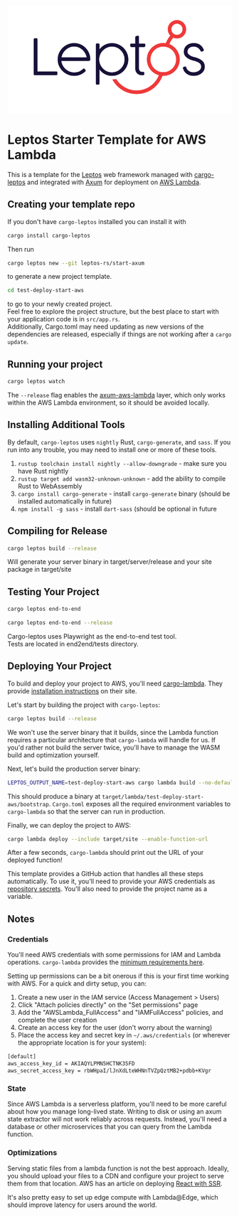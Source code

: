 <picture>
    <source srcset="https://raw.githubusercontent.com/leptos-rs/leptos/main/docs/logos/Leptos_logo_Solid_White.svg" media="(prefers-color-scheme: dark)">
    <img src="https://raw.githubusercontent.com/leptos-rs/leptos/main/docs/logos/Leptos_logo_RGB.svg" alt="Leptos Logo">
</picture>

# Leptos Starter Template for AWS Lambda

This is a template for the [Leptos](https://github.com/leptos-rs/leptos) web framework managed with [cargo-leptos](https://github.com/akesson/cargo-leptos) and integrated with [Axum](https://github.com/tokio-rs/axum) for deployment on [AWS Lambda](https://aws.amazon.com/lambda/).

## Creating your template repo

If you don't have `cargo-leptos` installed you can install it with

```bash
cargo install cargo-leptos
```

Then run

```bash
cargo leptos new --git leptos-rs/start-axum
```

to generate a new project template.

```bash
cd test-deploy-start-aws
```

to go to your newly created project.  
Feel free to explore the project structure, but the best place to start with your application code is in `src/app.rs`.  
Additionally, Cargo.toml may need updating as new versions of the dependencies are released, especially if things are not working after a `cargo update`.

## Running your project

```bash
cargo leptos watch
```

The `--release` flag enables the [axum-aws-lambda](https://github.com/lazear/axum-aws-lambda) layer,
which only works within the AWS Lambda environment,
so it should be avoided locally.

## Installing Additional Tools

By default, `cargo-leptos` uses `nightly` Rust, `cargo-generate`, and `sass`. If you run into any trouble, you may need to install one or more of these tools.

1. `rustup toolchain install nightly --allow-downgrade` - make sure you have Rust nightly
2. `rustup target add wasm32-unknown-unknown` - add the ability to compile Rust to WebAssembly
3. `cargo install cargo-generate` - install `cargo-generate` binary (should be installed automatically in future)
4. `npm install -g sass` - install `dart-sass` (should be optional in future

## Compiling for Release

```bash
cargo leptos build --release
```

Will generate your server binary in target/server/release and your site package in target/site

## Testing Your Project

```bash
cargo leptos end-to-end
```

```bash
cargo leptos end-to-end --release
```

Cargo-leptos uses Playwright as the end-to-end test tool.  
Tests are located in end2end/tests directory.

## Deploying Your Project

To build and deploy your project to AWS, you'll need [cargo-lambda](https://www.cargo-lambda.info/).
They provide [installation instructions](https://www.cargo-lambda.info/guide/installation.html) on their site.

Let's start by building the project with `cargo-leptos`:

```bash
cargo leptos build --release
```

We won't use the server binary that it builds, since
the Lambda function requires a particular architecture that
`cargo-lambda` will handle for us. If you'd rather not build the server twice,
you'll have to manage the WASM build and optimization yourself.

Next, let's build the production server binary:

```bash
LEPTOS_OUTPUT_NAME=test-deploy-start-aws cargo lambda build --no-default-features --features=ssr --release
```

This should produce a binary at `target/lambda/test-deploy-start-aws/bootstrap`.
`Cargo.toml` exposes all the required environment variables to `cargo-lambda`
so that the server can run in production.

Finally, we can deploy the project to AWS:

```bash
cargo lambda deploy --include target/site --enable-function-url
```

After a few seconds, `cargo-lambda` should print out the URL of your deployed function!

This template provides a GitHub action that handles all these steps automatically.
To use it, you'll need to provide your AWS credentials as [repository secrets](https://docs.github.com/en/actions/security-guides/using-secrets-in-github-actions).
You'll also need to provide the project name as a variable.

## Notes

### Credentials

You'll need AWS credentials with some permissions for IAM and Lambda operations.
`cargo-lambda` provides the [minimum requirements here](https://www.cargo-lambda.info/commands/deploy.html#user-profile).

Setting up permissions can be a bit onerous if this is your first time working with AWS.
For a quick and dirty setup, you can:

1. Create a new user in the IAM service (Access Management > Users)
2. Click "Attach policies directly" on the "Set permissions" page
3. Add the "AWSLambda_FullAccess" and "IAMFullAccess" policies, and complete the user creation
4. Create an access key for the user (don't worry about the warning)
5. Place the access key and secret key in `~/.aws/credentials` (or wherever the
   appropriate location is for your system):

```
[default]
aws_access_key_id = AKIAQYLPMN5HCTNK35FD
aws_secret_access_key = rbWHpaI/lJnXdLteWHNnTVZpQztMB2+pdbb+KVgr
```

### State

Since AWS Lambda is a serverless platform, you'll need to be more careful about how
you manage long-lived state. Writing to disk or using an axum state extractor will
not work reliably across requests. Instead, you'll need a database or other
microservices that you can query from the Lambda function.

### Optimizations

Serving static files from a lambda function is not the best approach.
Ideally, you should upload your files to a CDN and configure
your project to serve them from that location.
AWS has an article on deploying [React with SSR](https://aws.amazon.com/blogs/compute/building-server-side-rendering-for-react-in-aws-lambda/).

It's also pretty easy to set up edge compute with Lambda@Edge,
which should improve latency for users around the world.
